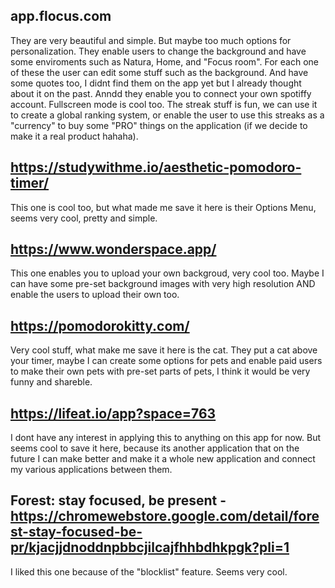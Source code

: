 
## app.flocus.com
They are very beautiful and simple. But maybe too much options for personalization.
They enable users to change the background and have some enviroments such as Natura, Home, and "Focus room". For each one of these the user can edit some stuff such as the background.
And have some quotes too, I didnt find them on the app yet but I already thought about it on the past.
Anndd they enable you to connect your own spotiffy account.
Fullscreen mode is cool too.
The streak stuff is fun, we can use it to create a global ranking system, or enable the user to use this streaks as a "currency" to buy some "PRO" things on the application (if we decide to make it a real product hahaha).

## https://studywithme.io/aesthetic-pomodoro-timer/
This one is cool too, but what made me save it here is their Options Menu, seems very cool, pretty and simple.

## https://www.wonderspace.app/
This one enables you to upload your own backgroud, very cool too. Maybe I can have some pre-set background images with very high resolution AND enable the users to upload their own too.

## https://pomodorokitty.com/
Very cool stuff, what make me save it here is the cat. They put a cat above your timer, maybe I can create some options for pets and enable paid users to make their own pets with pre-set parts of pets, I think it would be very funny and shareble.

## https://lifeat.io/app?space=763
I dont have any interest in applying this to anything on this app for now. But seems cool to save it here, because its another application that on the future I can make better and make it a whole new application and connect my various applications between them.

## Forest: stay focused, be present - https://chromewebstore.google.com/detail/forest-stay-focused-be-pr/kjacjjdnoddnpbbcjilcajfhhbdhkpgk?pli=1
I liked this one because of the "blocklist" feature. Seems very cool.

